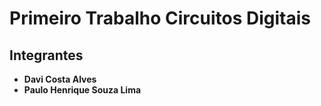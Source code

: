 # Primeiro Trabalho Circuitos Digitais

## Integrantes
- **Davi Costa Alves**
- **Paulo Henrique Souza Lima**
